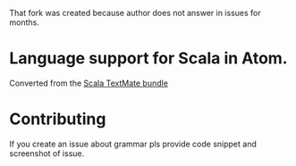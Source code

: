 That fork was created because author does not answer in issues for months.

# Language support for Scala in Atom.

Converted from the [Scala TextMate bundle](https://github.com/mads379/scala.tmbundle)

# Contributing

If you create an issue about grammar pls provide code snippet and screenshot of issue.
